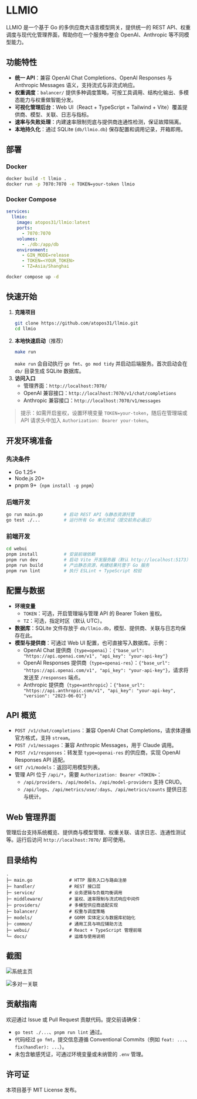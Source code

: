 # LLMIO

LLMIO 是一个基于 Go 的多供应商大语言模型网关，提供统一的 REST API、权重调度与现代化管理界面，帮助你在一个服务中整合 OpenAI、Anthropic 等不同模型能力。

## 功能特性
- **统一 API**：兼容 OpenAI Chat Completions、OpenAI Responses 与 Anthropic Messages 语义，支持流式与非流式响应。
- **权重调度**：`balancer/` 提供多种调度策略，可按工具调用、结构化输出、多模态能力与权重做智能分发。
- **可视化管理后台**：Web UI（React + TypeScript + Tailwind + Vite）覆盖提供商、模型、关联、日志与指标。
- **速率与失败处理**：内建速率限制兜底与提供商连通性检测，保证故障隔离。
- **本地持久化**：通过 SQLite (`db/llmio.db`) 保存配置和调用记录，开箱即用。

## 部署

### Docker
```bash
docker build -t llmio .
docker run -p 7070:7070 -e TOKEN=your-token llmio
```

### Docker Compose
```yaml
services:
  llmio:
    image: atopos31/llmio:latest
    ports:
      - 7070:7070
    volumes:
      - ./db:/app/db
    environment:
      - GIN_MODE=release
      - TOKEN=<YOUR_TOKEN>
      - TZ=Asia/Shanghai
```
```bash
docker compose up -d
```

## 快速开始

1. **克隆项目**
   ```bash
   git clone https://github.com/atopos31/llmio.git
   cd llmio
   ```
2. **本地快速启动**（推荐）
   ```bash
   make run
   ```
   `make run` 会自动执行 `go fmt`、`go mod tidy` 并启动后端服务。首次启动会在 `db/` 目录生成 SQLite 数据库。
3. **访问入口**
   - 管理界面：`http://localhost:7070/`
   - OpenAI 兼容接口：`http://localhost:7070/v1/chat/completions`
   - Anthropic 兼容接口：`http://localhost:7070/v1/messages`

> 提示：如需开启鉴权，设置环境变量 `TOKEN=your-token`，随后在管理端或 API 请求头中加入 `Authorization: Bearer your-token`。

## 开发环境准备

### 先决条件
- Go 1.25+
- Node.js 20+
- pnpm 9+（`npm install -g pnpm`）

### 后端开发
```bash
go run main.go        # 启动 REST API 与静态资源托管
go test ./...         # 运行所有 Go 单元测试（提交前务必通过）
```

### 前端开发
```bash
cd webui
pnpm install          # 安装前端依赖
pnpm run dev          # 启动 Vite 开发服务器（默认 http://localhost:5173）
pnpm run build        # 产出静态资源，构建结果托管于 Go 服务
pnpm run lint         # 执行 ESLint + TypeScript 校验
```

## 配置与数据

- **环境变量**
  - `TOKEN`：可选，开启管理端与管理 API 的 Bearer Token 鉴权。
  - `TZ`：可选，指定时区（默认 UTC）。
- **数据库**：SQLite 文件存放于 `db/llmio.db`，模型、提供商、关联与日志均保存在此。
- **模型与提供商**：可通过 Web UI 配置，也可直接写入数据库。示例：
  - OpenAI Chat 提供商（`type=openai`）：`{"base_url": "https://api.openai.com/v1", "api_key": "your-api-key"}`
  - OpenAI Responses 提供商（`type=openai-res`）：`{"base_url": "https://api.openai.com/v1", "api_key": "your-api-key"}`，请求将发送至 `/responses` 端点。
  - Anthropic 提供商（`type=anthropic`）：`{"base_url": "https://api.anthropic.com/v1", "api_key": "your-api-key", "version": "2023-06-01"}`

## API 概览

- `POST /v1/chat/completions`：兼容 OpenAI Chat Completions，请求体遵循官方格式，支持 `stream`。
- `POST /v1/messages`：兼容 Anthropic Messages，用于 Claude 调用。
- `POST /v1/responses`：转发至 `type=openai-res` 的供应商，实现 OpenAI Responses API 适配。
- `GET /v1/models`：返回可用模型列表。
- 管理 API 位于 `/api/*`，需要 `Authorization: Bearer <TOKEN>`：
  - `/api/providers`、`/api/models`、`/api/model-providers` 支持 CRUD。
  - `/api/logs`、`/api/metrics/use/:days`、`/api/metrics/counts` 提供日志与统计。

## Web 管理界面

管理后台支持系统概览、提供商与模型管理、权重关联、请求日志、连通性测试等。运行后访问 `http://localhost:7070/` 即可使用。

## 目录结构

```
.
├─ main.go              # HTTP 服务入口与路由注册
├─ handler/             # REST 接口层
├─ service/             # 业务逻辑与负载均衡调用
├─ middleware/          # 鉴权、速率限制与流式响应中间件
├─ providers/           # 多模型供应商适配实现
├─ balancer/            # 权重与调度策略
├─ models/              # GORM 实体定义与数据库初始化
├─ common/              # 通用工具与响应辅助方法
├─ webui/               # React + TypeScript 管理前端
└─ docs/                # 运维与使用说明
```

## 截图

![系统主页](./docs/image1.png)

![多对一关联](./docs/image.png)

## 贡献指南

欢迎通过 Issue 或 Pull Request 贡献代码。提交前请确保：
- `go test ./...`、`pnpm run lint` 通过。
- 代码经过 `go fmt`，提交信息遵循 Conventional Commits（例如 `feat: ...`、`fix(handler): ...`）。
- 未包含敏感凭证，可通过环境变量或未纳管的 `.env` 管理。

## 许可证

本项目基于 MIT License 发布。
